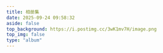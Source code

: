 ```yaml
---
title: 相册集
date: 2025-09-24 09:58:32
aside: false
top_background: https://i.postimg.cc/3wK1mv7H/image.png
top_img: false
type: "album"
---
```

